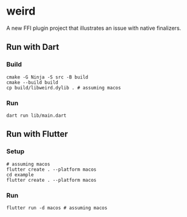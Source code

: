 # weird

A new FFI plugin project that illustrates an issue with native finalizers.

## Run with Dart
### Build
```
cmake -G Ninja -S src -B build
cmake --build build
cp build/libweird.dylib . # assuming macos
```
### Run
```
dart run lib/main.dart
```

## Run with Flutter

### Setup
```
# assuming macos
flutter create . --platform macos
cd example
flutter create . --platform macos 
```

### Run
```
flutter run -d macos # assuming macos
```
